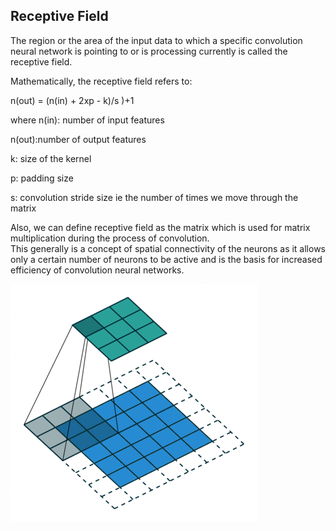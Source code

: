 ## Receptive Field

The region or the area of the input data to which a specific convolution neural network is pointing to or is processing currently is called the receptive field. <br/>

Mathematically, the receptive field refers to: <br/>

n(out) = (n(in) + 2xp - k)/s )+1

where n(in): number of input features <br/>

n(out):number of output features<br/>

k: size of the kernel <br/>

p: padding size <br/>

s: convolution stride size ie the number of times we move through the matrix <br/>

Also, we can define receptive field as the matrix which is used for matrix multiplication during the process of convolution.
<br/>
This generally is a concept of spatial connectivity of the neurons as it allows only a certain number of neurons to be active and is the basis for increased efficiency of convolution neural networks.

<img src="https://github.com/vgaurav3011/EIP-3.0-/blob/master/Week%201/Assignment%203/receptive_field.gif"/>
